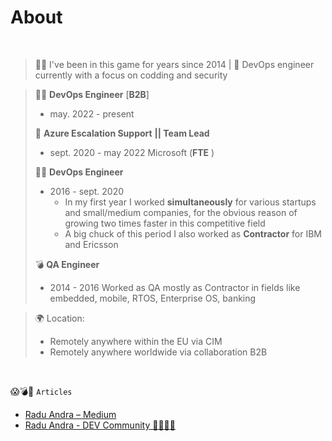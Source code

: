 # About                                 

<br />

> 🧙‍♂️ I've been in this game for years since 2014  | 🚀 DevOps engineer  currently with a focus on codding and security




> 🧙‍♂️ **DevOps Engineer** [**B2B**]
>
> - may. 2022 - present
>
> 
>
> 🚀 **Azure Escalation Support** **|| Team Lead**
>
> - sept. 2020 - may 2022  Microsoft (**FTE** )
>
>  
>
> 🧙‍♂️ **DevOps Engineer** 
>
> - 2016 - sept. 2020 
>   - In my first year I worked **simultaneously** for various startups and small/medium companies, for the obvious reason of growing two times faster in this competitive field
>   - A big chuck of this period I also worked as **Contractor** for IBM and Ericsson
>
> 
>
> 💣 **QA Engineer** 
>
> - 2014 - 2016 Worked as QA mostly as Contractor in fields like embedded, mobile, RTOS, Enterprise OS, banking
>
>   



> 🌍 Location:
> - Remotely anywhere within the EU via CIM
> - Remotely anywhere worldwide via collaboration B2B

<br />



😱💣🤯  `Articles`

- [Radu Andra – Medium](https://medium.com/@andragabr)
- [Radu Andra - DEV Community 👩‍💻👨‍💻](https://dev.to/dummyandra)





  

